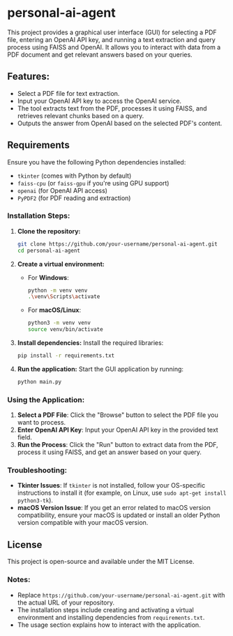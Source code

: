 # personal-ai-agent


This project provides a graphical user interface (GUI) for selecting a PDF file, entering an OpenAI API key, and running a text extraction and query process using FAISS and OpenAI. It allows you to interact with data from a PDF document and get relevant answers based on your queries.

## Features:
- Select a PDF file for text extraction.
- Input your OpenAI API key to access the OpenAI service.
- The tool extracts text from the PDF, processes it using FAISS, and retrieves relevant chunks based on a query.
- Outputs the answer from OpenAI based on the selected PDF's content.

## Requirements

Ensure you have the following Python dependencies installed:

- `tkinter` (comes with Python by default)
- `faiss-cpu` (or `faiss-gpu` if you're using GPU support)
- `openai` (for OpenAI API access)
- `PyPDF2` (for PDF reading and extraction)

### Installation Steps:

1. **Clone the repository:**
   ```bash
   git clone https://github.com/your-username/personal-ai-agent.git
   cd personal-ai-agent


2. **Create a virtual environment:**
   - For **Windows**:
     ```bash
     python -m venv venv
     .\venv\Scripts\activate
     ```
   - For **macOS/Linux**:
     ```bash
     python3 -m venv venv
     source venv/bin/activate
     ```

3. **Install dependencies:**
   Install the required libraries:
   ```bash
   pip install -r requirements.txt
   ```

4. **Run the application:**
   Start the GUI application by running:
   ```bash
   python main.py
   ```

### Using the Application:

1. **Select a PDF File**: Click the "Browse" button to select the PDF file you want to process.
2. **Enter OpenAI API Key**: Input your OpenAI API key in the provided text field.
3. **Run the Process**: Click the "Run" button to extract data from the PDF, process it using FAISS, and get an answer based on your query.

### Troubleshooting:

- **Tkinter Issues**: If `tkinter` is not installed, follow your OS-specific instructions to install it (for example, on Linux, use `sudo apt-get install python3-tk`).
- **macOS Version Issue**: If you get an error related to macOS version compatibility, ensure your macOS is updated or install an older Python version compatible with your macOS version.

## License

This project is open-source and available under the MIT License.


### Notes:
- Replace `https://github.com/your-username/personal-ai-agent.git` with the actual URL of your repository.
- The installation steps include creating and activating a virtual environment and installing dependencies from `requirements.txt`.
- The usage section explains how to interact with the application.
